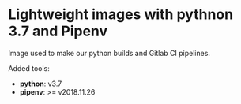 # Lightweight images with pythnon 3.7 and Pipenv

Image used to make our python builds and Gitlab CI pipelines.

Added tools:

- **python**: v3.7
- **pipenv**: >= v2018.11.26
